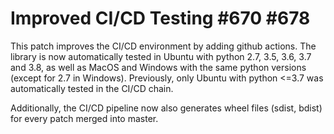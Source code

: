 # Improved CI/CD Testing #670 #678

This patch improves the CI/CD environment by adding
github actions. The library is now automatically tested
in Ubuntu with python 2.7, 3.5, 3.6, 3.7 and 3.8,
as well as MacOS and Windows with the same python
versions (except for 2.7 in Windows).
Previously, only Ubuntu with python <=3.7 was
automatically tested in the CI/CD chain.

Additionally, the CI/CD pipeline now also generates
wheel files (sdist, bdist) for every patch merged
into master.
